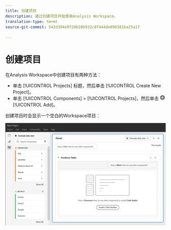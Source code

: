 ```yaml
---
title: 创建项目
description: 通过创建项目开始使用Analysis Workspace。
translation-type: tm+mt
source-git-commit: 542d394e9f20b10b932c8f444de096381ba25a17

---
```



# 创建项目

在Analysis Workspace中创建项目有两种方法：

* 单击 [!UICONTROL Projects] 标题，然后单击 [!UICONTROL Create New Project]。
* 单击 [!UICONTROL Components] > [!UICONTROL Projects]，然后单击 ![添加](../assets/add.png)[!UICONTROL Add]。

创建项目时会显示一个空白的Workspace项目：

![空白项目](../assets/blank-project.png)

<!-- This page serves as a placeholder for the 'Create project' modal that is currently in the old world. -->
